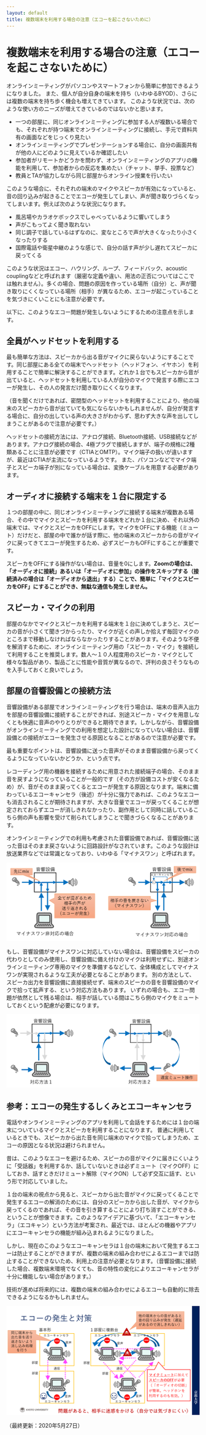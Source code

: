 ```yaml
---
layout: default
title: 複数端末を利用する場合の注意（エコーを起こさないために） 
---
```


# 複数端末を利用する場合の注意（エコーを起こさないために）

オンラインミーティングがパソコンやスマートフォンから簡単に参加できるようになりました。
また、個人が自分自身の端末を持ち（いわゆるBYOD）、さらには複数の端末を持ち歩く機会も増えてきています。
このような状況では、次のような使い方のニーズが増えてきているのではないかと思います。

- 一つの部屋に、同じオンラインミーティングに参加する人が複数いる場合でも、それぞれが持つ端末でオンラインミーティングに接続し、手元で資料共有の画面などをじっくり見たい
- オンラインミーティングでプレゼンテーションする場合に、自分の画面共有が他の人にどのように見えているか確認したい
- 参加者がリモートかどうかを問わず、オンラインミーティングのアプリの機能を利用して、参加者からの反応を集めたい（チャット、挙手、投票など）
- 教員とTAが協力しながら同じ部屋からオンライン授業を行いたい

このような場合に、それぞれの端末のマイクやスピーカが有効になっていると、音の回り込みが起きることでエコーが発生してしまい、声が聞き取りづらくなってしまいます。例えば次のような状況になります。

- 風呂場やカラオケボックスでしゃべっているように響いてしまう
- 声がこもってよく聞き取れない
- 同じ調子で話しているはずなのに、変なところで声が大きくなったり小さくなったりする
- 国際電話や衛星中継のような感じで、自分の話す声が少し遅れてスピーカに戻ってくる

このような状況はエコー、ハウリング、ループ、フィードバック、acoustic couplingなどと呼ばれます（厳密な定義や違い、用法の正否についてはここでは触れません）。多くの場合、問題の原因を作っている場所（自分）と、声が聞き取りにくくなっている場所（相手）が異なるため、エコーが起こっていることを気づきにくいことにも注意が必要です。

以下に、このようなエコー問題が発生しないようにするための注意点を示します。

## 全員がヘッドセットを利用する

最も簡単な方法は、スピーカから出る音がマイクに戻らないようにすることです。同じ部屋にある全ての端末でヘッドセット（ヘッドフォン、イヤホン）を利用することで簡単に解決することができます。どれか１台でもスピーカから音が出ていると、ヘッドセットを利用している人が自分のマイクで発言する際にエコーが発生し、その人の発言だけ聞き取りにくくなります。

（音を聞くだけであれば、密閉型のヘッドセットを利用することにより、他の端末のスピーカから音が出ていても気にならないかもしれませんが、自分が発言する場合に、自分の出している声の大きさがわからず、思わず大きな声を出してしまうことがあるので注意が必要です。）

ヘッドセットの接続方法には、アナログ接続、Bluetooth接続、USB接続などがあります。アナログ接続の場合、4極プラグで接続しますが、端子の規格に2種類あることに注意が必要です（CTIAとOMTP）。マイク端子の扱いが違いますが、最近はCTIAが主流になっているようです。
また、パソコンなどでマイク端子とスピーカ端子が別になっている場合は、変換ケーブルを用意する必要があります。

## オーディオに接続する端末を１台に限定する

１つの部屋の中に、同じオンラインミーティングに接続する端末が複数ある場合、その中でマイクとスピーカを利用する端末をどれか１台に決め、それ以外の端末では、マイクとスピーカをOFFにします。マイクをOFFにする機能（ミュート）だけだと、部屋の中で誰かが話す際に、他の端末のスピーカからの音がマイクに戻ってきてエコーが発生するため、必ずスピーカもOFFにすることが重要です。

スピーカをOFFにする操作がない場合は、音量を0にします。**Zoomの場合は、「オーディオに接続」あるいは「オーディオに参加」の操作をスキップする（接続済みの場合は「オーディオから退出」する）ことで、簡単に「マイクとスピーカをOFF」にすることができ、無駄な通信も発生しません。**

## スピーカ・マイクの利用

部屋のなかでマイクとスピーカを利用する端末を１台に決めてしまうと、スピーカの音が小さくて聞きづからったり、マイクが近くの声しか拾えず毎回マイクのところまで移動しなければならなかったりすることがあります。そのような不便を解消するために、オンラインミーティング用の「スピーカ・マイク」を接続して利用することを推奨します。数人～１０人程度用のスピーカ・マイクとして様々な製品があり、製品ごとに性能や音質が異なるので、評判の良さそうなものを入手しておくと良いでしょう。

## 部屋の音響設備との接続方法

音響設備がある部屋でオンラインミーティングを行う場合は、端末の音声入出力を部屋の音響設備に接続することができれば、別途スピーカ・マイクを用意しなくとも快適に音声のやりとりができると期待できます。しかしながら、音響設備がオンラインミーティングでの利用を想定した設計になっていない場合は、音響設備との接続がエコーを発生させる原因となることがあるので注意が必要です。

最も重要なポイントは、音響設備に送った音声がそのまま音響設備から戻ってくるようになっていないかどうか、という点です。

レコーディング用の機器を接続するために用意された接続端子の場合、そのまま音を戻すようになっていることが一般的です（その方が設備コストが安くなるため）が、音がそのまま戻ってくるとエコーが発生する原因となります。端末に備わっているエコーキャンセラ（後述）が十分に強力であれば、このようなエコーも消去されることが期待されますが、大きな音量でエコーが戻ってくることが想定されておらずエコーが消しきれなかったり、副作用として同時に話しているこちら側の声も影響を受けて削られてしまうことで聞きづらくなることがあります。

オンラインミーティングでの利用も考慮された音響設備であれば、音響設備に送った音はそのまま戻さないように回路設計がなされています。このような設計は放送業界などでは常識となっており、いわゆる「マイナスワン」と呼ばれます。

![マイナスワンの関係を示す図](echo-fig2.png)

もし、音響設備がマイナスワンに対応していない場合は、音響設備をスピーカの代わりとしてのみ使用し、音響設備に備え付けのマイクは利用せずに、別途オンラインミーティング専用のマイクを準備するなどして、全体構成としてマイナスワンが実現されるような工夫が必要となることがあります。
別の方法として、スピーカ出力を音響設備に直接接続せず、端末のスピーカの音を音響設備のマイクで拾って拡声する、という対応方法もあります。
いずれの場合も、エコー問題が依然として残る場合は、相手が話している間はこちら側のマイクをミュートしておくという配慮が必要になります。

![非マイナスワンでの対応図](echo-fig3.png)

## 参考：エコーの発生するしくみとエコーキャンセラ

電話やオンラインミーティングのアプリを利用して会話をするためには１台の端末についているマイクとスピーカを利用することになります。
普通に利用しているときでも、スピーカから出た音を同じ端末のマイクで拾ってしまうため、エコーの原因となる状況は避けられません。

昔は、このようなエコーを避けるため、スピーカの音がマイクに届きにくいように「受話器」を利用するか、話していないときは必ずミュート（マイクOFF）にしておき、話すときだけミュート解除（マイクON）して必ず交互に話す、という形で対応していました。

１台の端末の視点から見ると、スピーカから出た音がマイクに戻ってくることで発生するエコーの解消のためには、自分のスピーカから出した音が、マイクから戻ってくるのであれば、その音を引き算することにより打ち消すことができる、ということが想像できます。このようなアイデアに基づいて、「エコーキャンセラ」（エコキャン）という方法が考案され、最近では、ほとんどの機器やアプリにエコーキャンセラの機能が組み込まれるようになりました。

しかし、現在のこのようなエコーキャンセラは１台の端末において発生するエコーは防止することができますが、複数の端末の組み合わせによるエコーまでは防止することができないため、利用上の注意が必要となります。（音響設備に接続した場合、複数端末環境でなくても、音の特性の変化によりエコーキャンセラが十分に機能しない場合があります。）

技術が進めば将来的には、複数の端末の組み合わせによるエコーも自動的に除去できるようになるかもしれません。

![エコー発生の仕組みの図](echo-fig1.png)

（最終更新：2020年5月27日）


